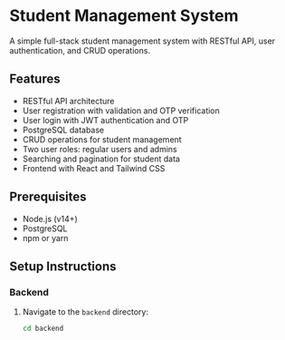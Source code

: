 # Student Management System

A simple full-stack student management system with RESTful API, user authentication, and CRUD operations.

## Features
- RESTful API architecture
- User registration with validation and OTP verification
- User login with JWT authentication and OTP
- PostgreSQL database
- CRUD operations for student management
- Two user roles: regular users and admins
- Searching and pagination for student data
- Frontend with React and Tailwind CSS

## Prerequisites
- Node.js (v14+)
- PostgreSQL
- npm or yarn

## Setup Instructions

### Backend
1. Navigate to the `backend` directory:
   ```bash
   cd backend
